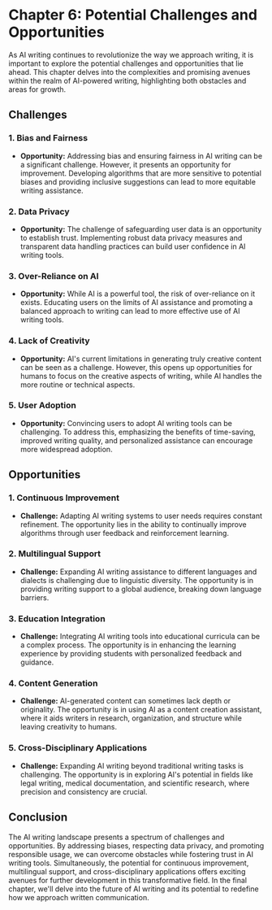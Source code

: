 Chapter 6: Potential Challenges and Opportunities
=================================================

As AI writing continues to revolutionize the way we approach writing, it is important to explore the potential challenges and opportunities that lie ahead. This chapter delves into the complexities and promising avenues within the realm of AI-powered writing, highlighting both obstacles and areas for growth.

Challenges
----------

### 1. **Bias and Fairness**

* **Opportunity:** Addressing bias and ensuring fairness in AI writing can be a significant challenge. However, it presents an opportunity for improvement. Developing algorithms that are more sensitive to potential biases and providing inclusive suggestions can lead to more equitable writing assistance.

### 2. **Data Privacy**

* **Opportunity:** The challenge of safeguarding user data is an opportunity to establish trust. Implementing robust data privacy measures and transparent data handling practices can build user confidence in AI writing tools.

### 3. **Over-Reliance on AI**

* **Opportunity:** While AI is a powerful tool, the risk of over-reliance on it exists. Educating users on the limits of AI assistance and promoting a balanced approach to writing can lead to more effective use of AI writing tools.

### 4. **Lack of Creativity**

* **Opportunity:** AI's current limitations in generating truly creative content can be seen as a challenge. However, this opens up opportunities for humans to focus on the creative aspects of writing, while AI handles the more routine or technical aspects.

### 5. **User Adoption**

* **Opportunity:** Convincing users to adopt AI writing tools can be challenging. To address this, emphasizing the benefits of time-saving, improved writing quality, and personalized assistance can encourage more widespread adoption.

Opportunities
-------------

### 1. **Continuous Improvement**

* **Challenge:** Adapting AI writing systems to user needs requires constant refinement. The opportunity lies in the ability to continually improve algorithms through user feedback and reinforcement learning.

### 2. **Multilingual Support**

* **Challenge:** Expanding AI writing assistance to different languages and dialects is challenging due to linguistic diversity. The opportunity is in providing writing support to a global audience, breaking down language barriers.

### 3. **Education Integration**

* **Challenge:** Integrating AI writing tools into educational curricula can be a complex process. The opportunity is in enhancing the learning experience by providing students with personalized feedback and guidance.

### 4. **Content Generation**

* **Challenge:** AI-generated content can sometimes lack depth or originality. The opportunity is in using AI as a content creation assistant, where it aids writers in research, organization, and structure while leaving creativity to humans.

### 5. **Cross-Disciplinary Applications**

* **Challenge:** Expanding AI writing beyond traditional writing tasks is challenging. The opportunity is in exploring AI's potential in fields like legal writing, medical documentation, and scientific research, where precision and consistency are crucial.

Conclusion
----------

The AI writing landscape presents a spectrum of challenges and opportunities. By addressing biases, respecting data privacy, and promoting responsible usage, we can overcome obstacles while fostering trust in AI writing tools. Simultaneously, the potential for continuous improvement, multilingual support, and cross-disciplinary applications offers exciting avenues for further development in this transformative field. In the final chapter, we'll delve into the future of AI writing and its potential to redefine how we approach written communication.
